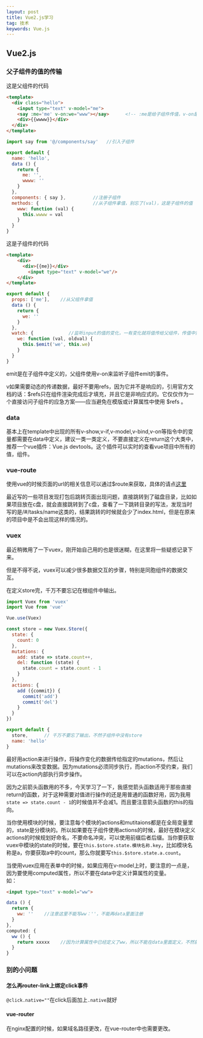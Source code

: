 ```yaml
---
layout: post
title: Vue2.js学习
tag: 技术
keywords: Vue.js
---
```


## Vue2.js

### 父子组件的值的传输

这是父组件的代码

```html
<template>
  <div class="hello">
    <input type="text" v-model="me">
    <say :me='me' v-on:we="www"></say>  	<!-- :me是给子组件传值，v-on是取子组件的值，使用的是监听子组件的事件,v-on不能使用缩写@，这里的v-on其实是vm.$on,这是实例方法，而template中的v-on是一个指令,注意这里的www不能和后面的wwww重名，而me可以和v-model的me重名，因为v-model的me是父组件的，而传给子组件的me是子组件的，而www都是父组件的 -->
    <div>{{wwww}}</div>
  </div>
</template>
```

```javascript
import say from '@/components/say'   //引入子组件

export default {
  name: 'hello',
  data () {
    return {
      me: '',
      wwww: ''
    }
  },
  components: { say },			//注册子组件
  methods: {					//从子组件拿值，别忘了(val)，这是子组件的值
    www: function (val) {
      this.wwww = val
    }
  }
}
```


这是子组件的代码

```html
<template>
	<div>
	  <div>{{me}}</div>
		<input type="text" v-model="we"/>
	</div>
</template>
```

```javascript
export default {
  props: ['me'],    //从父组件拿值
  data () {
    return {
      we: ''
    }
  },
  watch: {             //监听input的值的变化，一有变化就将值传给父组件，传值中别忘了this.we，这是将值连同事件一起传给父组件
    we: function (val, oldval) {
      this.$emit('we', this.we)      
    }
  }
}
```

emit是在子组件中定义的，父组件使用v-on来监听子组件emit的事件。

v如果需要动态的传递数据，最好不要用refs，因为它并不是响应的，引用官方文档的话：$refs只在组件渲染完成后才填充，并且它是非响应式的。它仅仅作为一个直接访问子组件的应急方案——应当避免在模版或计算属性中使用 $refs 。

### data

基本上在template中出现的所有v-show,v-if,v-model,v-bind,v-on等指令中的变量都需要在data中定义，建议一类一类定义，不要直接定义在return这个大类中，推荐一个vue插件：Vue.js devtools。这个插件可以实时的查看vue项目中所有的值，组件。









### vue-route

使用vue的时候页面的url的相关信息可以通过$route来获取，具体的请点[这里](https://router.vuejs.org/zh-cn/api/route-object.html)

最近写的一些项目发现打包后跳转页面出现问题，直接跳转到了磁盘目录，比如如果项目放在c盘，就会直接跳转到了c盘，查看了一下跳转目录的写法，发现当时写的是/#/tasks/name这类的，结果跳转的时候就会少了index.html，但是在原来的项目中是不会出现这样的情况的。



### vuex

最近稍微用了一下vuex，刚开始自己用的也是很迷糊，在这里将一些疑惑记录下来。

但是不得不说，vuex可以减少很多数据交互的步骤，特别是同胞组件的数据交互。

在定义store完，千万不要忘记在根组件中输出。

```javascript
import Vuex from 'vuex'
import Vue from 'vue'

Vue.use(Vuex)

const store = new Vuex.Store({
  state: {
    count: 0
  },
  mutations: {
    add: state => state.count++,
    del: function (state) {
      state.count = state.count - 1
    }
  },
  actions: {
    add ({commit}) {
      commit('add')
      commit('del')
    }
  }
})

export default {
  store,      // 千万不要忘了输出，不然子组件中没有store
  name: 'hello'
}
```

最好用action来进行操作，将操作变化的数据传给指定的mutations，然后让mutations来改变数据。因为mutations必须同步执行，而action不受约束，我们可以在action内部执行异步操作。

因为之前箭头函数用的不多，今天学习了一下，我感觉箭头函数适用于那些直接return的函数，对于这种需要对值进行操作的还是用普通的函数好用，因为我用`state => state.count - 1`的时候值并不会减1。而且要注意箭头函数的this的指向。

当你使用模块的时候，要注意每个模块的actions和mutitaions都是在全局变量里的，state是分模块的。所以如果要在子组件使用actions的时候，最好在模块定义actions的时候规划好命名，不要命名冲突，可以使用前缀后者后缀。当你要获取vuex中模块的state的时候，要在`this.$store.state.模块名称.key`，比如模块名称是a，你要获取a中的count，那么你就要写`this.$store.state.a.count`。

当使用vuex应用在表单中的时候，如果应用在v-model上时，要注意的一点是，因为要使用computed属性，所以不要在data中定义计算属性的变量。  
如：  
```html
<input type="text" v-model="ww">
```
```javascript
data () {
  return {
    ww: ''    //注意这里不能写ww：''，不能再data里面注册
  }
},
computed: {
  ww () {
    return xxxxx    //因为计算属性中已经定义了ww，所以不能在data里面定义，不然就会冲突，data里面的ww会覆盖computed里面的ww，不管ww怎么变，页面只显示data里面ww的值
  }
}
```





### 别的小问题

#### 怎么再router-link上绑定click事件

`@click.native=""`在click后面加上`.native`就好


#### vue-router

在nginx配置的时候，如果域名路径更改，在vue-router中也需要更改。